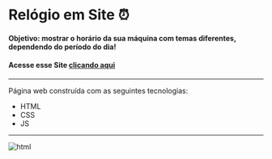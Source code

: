 # Relógio em Site :alarm_clock:
 #### **Objetivo: mostrar o horário da sua máquina com temas diferentes, dependendo do período do dia!**
 #### Acesse esse Site [**clicando aqui**](https://lucaslima337.github.io/Relogio_Em_Site/)
 ---
 Página web construída com as seguintes tecnologias:
 * HTML
 * CSS
 * JS 
 ---
 ![html](https://apexensino.com.br/wp-content/uploads/2017/11/html-css-javascript.jpg)
